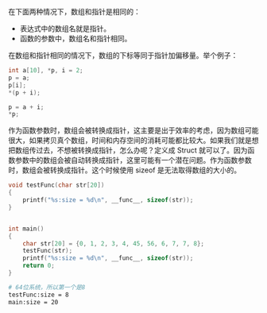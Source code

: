 在下面两种情况下，数组和指针是相同的：

- 表达式中的数组名就是指针。
- 函数的参数中，数组名和指针相同。

在数组和指针相同的情况下，数组的下标等同于指针加偏移量。举个例子：

```c
int a[10], *p, i = 2;
p = a;
p[i];
*(p + i);

p = a + i;
*p;
```

作为函数参数时，数组会被转换成指针，这主要是出于效率的考虑，因为数组可能很大，如果拷贝真个数组，时间和内存空间的消耗可能都比较大。如果我们就是想把数组传过去，不想被转换成指针，怎么办呢？定义成 Struct 就可以了。因为函数参数中的数组会被自动转换成指针，这里可能有一个潜在问题。作为函数参数时，数组会被转换成指针。这个时候使用 sizeof 是无法取得数组的大小的。

```c
void testFunc(char str[20])
{
    printf("%s:size = %d\n", __func__, sizeof(str));
}


int main()
{
    char str[20] = {0, 1, 2, 3, 4, 45, 56, 6, 7, 7, 8};
    testFunc(str);
    printf("%s:size = %d\n", __func__, sizeof(str));
    return 0;
}
```

```bash
# 64位系统，所以第一个是8
testFunc:size = 8
main:size = 20
```
